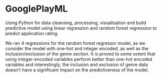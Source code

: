 # GooglePlayML
Using Python for data cleansing, processing, visualisation and build predictive model using linear regression and random forest regression to predict application rating.

We ran 4 regressions for the random forest regressor model, as we consider the model with one-hot and integer encoded, as well as the inclusion/exclusion of the genre section. It is proved to some extent that using integer-encoded variables perform better than one-hot encoded variables and interestingly, the inclusion and exclusion of genre data doesn’t have a significant impact on the predictiveness of the model.
